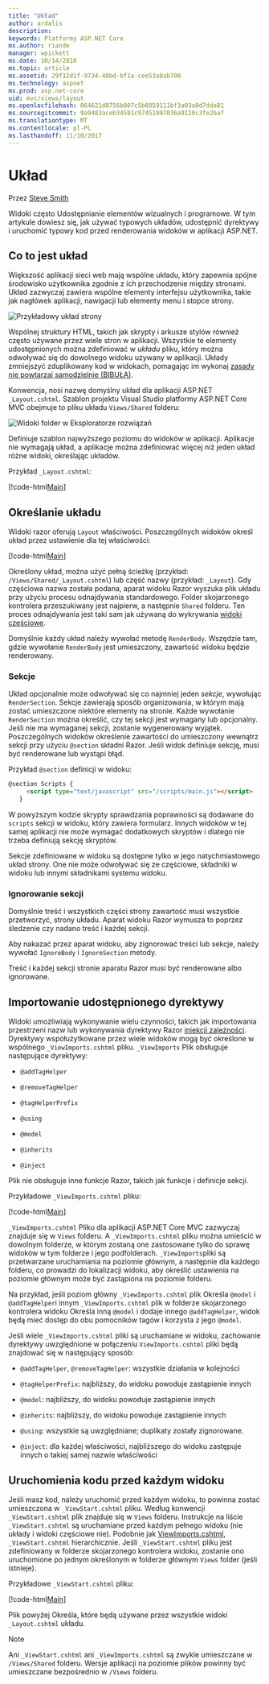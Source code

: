 ```yaml
---
title: "Układ"
author: ardalis
description: 
keywords: Platformy ASP.NET Core
ms.author: riande
manager: wpickett
ms.date: 10/14/2016
ms.topic: article
ms.assetid: 29f12d1f-9734-48bd-bf1a-cee53a8ab700
ms.technology: aspnet
ms.prod: asp.net-core
uid: mvc/views/layout
ms.openlocfilehash: 064621d8756b007c5b8859111bf3a03a0d7dda81
ms.sourcegitcommit: 9a9483aceb34591c97451997036a9120c3fe2baf
ms.translationtype: MT
ms.contentlocale: pl-PL
ms.lasthandoff: 11/10/2017
---
```

# <a name="layout"></a>Układ

Przez [Steve Smith](https://ardalis.com/)

Widoki często Udostępnianie elementów wizualnych i programowe. W tym artykule dowiesz się, jak używać typowych układów, udostępnić dyrektywy i uruchomić typowy kod przed renderowania widoków w aplikacji ASP.NET.

## <a name="what-is-a-layout"></a>Co to jest układ

Większość aplikacji sieci web mają wspólne układu, który zapewnia spójne środowisko użytkownika zgodnie z ich przechodzenie między stronami. Układ zazwyczaj zawiera wspólne elementy interfejsu użytkownika, takie jak nagłówek aplikacji, nawigacji lub elementy menu i stopce strony.

![Przykładowy układ strony](layout/_static/page-layout.png)

Wspólnej struktury HTML, takich jak skrypty i arkusze stylów również często używane przez wiele stron w aplikacji. Wszystkie te elementy udostępnionych można zdefiniować w *układu* pliku, który można odwoływać się do dowolnego widoku używany w aplikacji. Układy zmniejszyć zduplikowany kod w widokach, pomagając im wykonaj [zasady nie powtarzaj samodzielnie (BIBUŁĄ)](http://deviq.com/don-t-repeat-yourself/).

Konwencja, nosi nazwę domyślny układ dla aplikacji ASP.NET `_Layout.cshtml`. Szablon projektu Visual Studio platformy ASP.NET Core MVC obejmuje to pliku układu `Views/Shared` folderu:

![Widoki folder w Eksploratorze rozwiązań](layout/_static/web-project-views.png)

Definiuje szablon najwyższego poziomu do widoków w aplikacji. Aplikacje nie wymagają układ, a aplikacje można zdefiniować więcej niż jeden układ różne widoki, określając układów.

Przykład `_Layout.cshtml`:

[!code-html[Main](../../common/samples/WebApplication1/Views/Shared/_Layout.cshtml?highlight=42,66)]

## <a name="specifying-a-layout"></a>Określanie układu

Widoki razor oferują `Layout` właściwości. Poszczególnych widoków określ układ przez ustawienie dla tej właściwości:

[!code-html[Main](../../common/samples/WebApplication1/Views/_ViewStart.cshtml?highlight=2)]

Określony układ, można użyć pełną ścieżkę (przykład: `/Views/Shared/_Layout.cshtml`) lub część nazwy (przykład: `_Layout`). Gdy częściowa nazwa została podana, aparat widoku Razor wyszuka plik układu przy użyciu procesu odnajdywania standardowego. Folder skojarzonego kontrolera przeszukiwany jest najpierw, a następnie `Shared` folderu. Ten proces odnajdywania jest taki sam jak używaną do wykrywania [widoki częściowe](partial.md).

Domyślnie każdy układ należy wywołać metodę `RenderBody`. Wszędzie tam, gdzie wywołanie `RenderBody` jest umieszczony, zawartość widoku będzie renderowany.

<a name="layout-sections-label"></a>

### <a name="sections"></a>Sekcje

Układ opcjonalnie może odwoływać się co najmniej jeden *sekcje*, wywołując `RenderSection`. Sekcje zawierają sposób organizowania, w którym mają zostać umieszczone niektóre elementy na stronie. Każde wywołanie `RenderSection` można określić, czy tej sekcji jest wymagany lub opcjonalny. Jeśli nie ma wymaganej sekcji, zostanie wygenerowany wyjątek. Poszczególnych widoków określenie zawartości do umieszczony wewnątrz sekcji przy użyciu `@section` składni Razor. Jeśli widok definiuje sekcję, musi być renderowane lub wystąpi błąd.

Przykład `@section` definicji w widoku:

```html
@section Scripts {
     <script type="text/javascript" src="/scripts/main.js"></script>
   }
   ```

W powyższym kodzie skrypty sprawdzania poprawności są dodawane do `scripts` sekcji w widoku, który zawiera formularz. Innych widoków w tej samej aplikacji nie może wymagać dodatkowych skryptów i dlatego nie trzeba definiują sekcję skryptów.

Sekcje zdefiniowane w widoku są dostępne tylko w jego natychmiastowego układ strony. One nie może odwoływać się ze częściowe, składniki w widoku lub innymi składnikami systemu widoku.

### <a name="ignoring-sections"></a>Ignorowanie sekcji

Domyślnie treść i wszystkich części strony zawartość musi wszystkie przetworzyć, strony układu. Aparat widoku Razor wymusza to poprzez śledzenie czy nadano treść i każdej sekcji.

Aby nakazać przez aparat widoku, aby zignorować treści lub sekcje, należy wywołać `IgnoreBody` i `IgnoreSection` metody.

Treść i każdej sekcji stronie aparatu Razor musi być renderowane albo ignorowane.

<a name="viewimports"></a>

## <a name="importing-shared-directives"></a>Importowanie udostępnionego dyrektywy

Widoki umożliwiają wykonywanie wielu czynności, takich jak importowania przestrzeni nazw lub wykonywania dyrektywy Razor [iniekcji zależności](dependency-injection.md). Dyrektywy współużytkowane przez wiele widoków mogą być określone w wspólnego `_ViewImports.cshtml` pliku. `_ViewImports` Plik obsługuje następujące dyrektywy:

* `@addTagHelper`

* `@removeTagHelper`

* `@tagHelperPrefix`

* `@using`

* `@model`

* `@inherits`

* `@inject`

Plik nie obsługuje inne funkcje Razor, takich jak funkcje i definicje sekcji.

Przykładowe `_ViewImports.cshtml` pliku:

[!code-html[Main](../../common/samples/WebApplication1/Views/_ViewImports.cshtml)]

`_ViewImports.cshtml` Pliku dla aplikacji ASP.NET Core MVC zazwyczaj znajduje się w `Views` folderu. A `_ViewImports.cshtml` pliku można umieścić w dowolnym folderze, w którym zostaną one zastosowane tylko do sprawę widoków w tym folderze i jego podfolderach. `_ViewImports`pliki są przetwarzane uruchamiania na poziomie głównym, a następnie dla każdego folderu, co prowadzi do lokalizacji widoku, aby określić ustawienia na poziomie głównym może być zastąpiona na poziomie folderu.

Na przykład, jeśli poziom główny `_ViewImports.cshtml` plik Określa `@model` i `@addTagHelper`i innym `_ViewImports.cshtml` plik w folderze skojarzonego kontrolera widoku Określa inną `@model` i dodaje innego `@addTagHelper`, widok będą mieć dostęp do obu pomocników tagów i korzysta z jego `@model`.

Jeśli wiele `_ViewImports.cshtml` pliki są uruchamiane w widoku, zachowanie dyrektywy uwzględnione w połączeniu `ViewImports.cshtml` pliki będą znajdować się w następujący sposób:

* `@addTagHelper`, `@removeTagHelper`: wszystkie działania w kolejności

* `@tagHelperPrefix`: najbliższy, do widoku powoduje zastąpienie innych

* `@model`: najbliższy, do widoku powoduje zastąpienie innych

* `@inherits`: najbliższy, do widoku powoduje zastąpienie innych

* `@using`: wszystkie są uwzględniane; duplikaty zostały zignorowane.

* `@inject`: dla każdej właściwości, najbliższego do widoku zastępuje innych o takiej samej nazwie właściwości

<a name="viewstart"></a>

## <a name="running-code-before-each-view"></a>Uruchomienia kodu przed każdym widoku

Jeśli masz kod, należy uruchomić przed każdym widoku, to powinna zostać umieszczona w `_ViewStart.cshtml` pliku. Według konwencji `_ViewStart.cshtml` plik znajduje się w `Views` folderu. Instrukcje na liście `_ViewStart.cshtml` są uruchamiane przed każdym pełnego widoku (nie układy i widoki częściowe nie). Podobnie jak [ViewImports.cshtml](xref:mvc/views/layout#viewimports), `_ViewStart.cshtml` hierarchicznie. Jeśli `_ViewStart.cshtml` pliku jest zdefiniowany w folderze skojarzonego kontrolera widoku, zostanie ono uruchomione po jednym określonym w folderze głównym `Views` folder (jeśli istnieje).

Przykładowe `_ViewStart.cshtml` pliku:

[!code-html[Main](../../common/samples/WebApplication1/Views/_ViewStart.cshtml)]

Plik powyżej Określa, które będą używane przez wszystkie widoki `_Layout.cshtml` układu.

> [!NOTE]
> Ani `_ViewStart.cshtml` ani `_ViewImports.cshtml` są zwykle umieszczane w `/Views/Shared` folderu. Wersje aplikacji na poziomie plików powinny być umieszczane bezpośrednio w `/Views` folderu.
